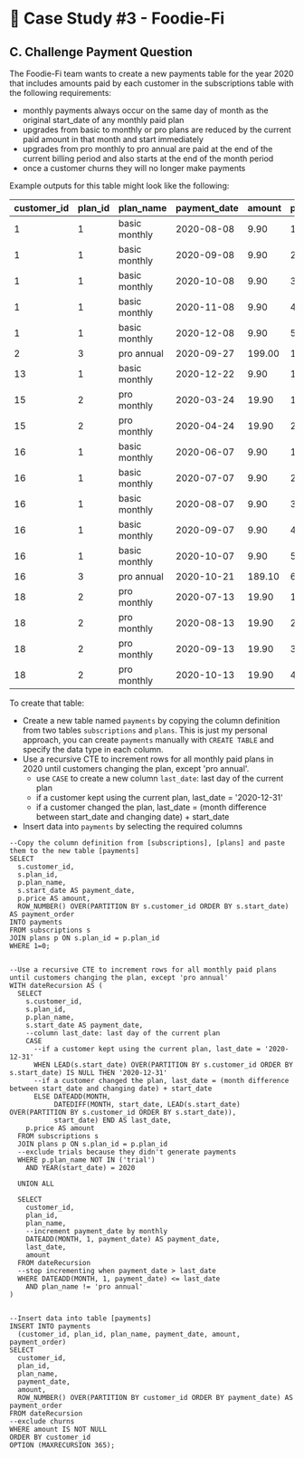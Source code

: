 # 🥑 Case Study #3 - Foodie-Fi
## C. Challenge Payment Question
The Foodie-Fi team wants to create a new payments table for the year 2020 that includes amounts paid by each customer in the subscriptions table with the following requirements:
  * monthly payments always occur on the same day of month as the original start_date of any monthly paid plan
  * upgrades from basic to monthly or pro plans are reduced by the current paid amount in that month and start immediately
  * upgrades from pro monthly to pro annual are paid at the end of the current billing period and also starts at the end of the month period
  * once a customer churns they will no longer make payments

Example outputs for this table might look like the following:

| customer_id | plan_id | plan_name     | payment_date | amount | payment_order  |
|-------------|---------|---------------|--------------|--------|----------------|
| 1           | 1       | basic monthly | 2020-08-08   | 9.90   | 1              |
| 1           | 1       | basic monthly | 2020-09-08   | 9.90   | 2              |
| 1           | 1       | basic monthly | 2020-10-08   | 9.90   | 3              |
| 1           | 1       | basic monthly | 2020-11-08   | 9.90   | 4              |
| 1           | 1       | basic monthly | 2020-12-08   | 9.90   | 5              |
| 2           | 3       | pro annual    | 2020-09-27   | 199.00 | 1              |
| 13          | 1       | basic monthly | 2020-12-22   | 9.90   | 1              |
| 15          | 2       | pro monthly   | 2020-03-24   | 19.90  | 1              |
| 15          | 2       | pro monthly   | 2020-04-24   | 19.90  | 2              |
| 16          | 1       | basic monthly | 2020-06-07   | 9.90   | 1              |
| 16          | 1       | basic monthly | 2020-07-07   | 9.90   | 2              |
| 16          | 1       | basic monthly | 2020-08-07   | 9.90   | 3              |
| 16          | 1       | basic monthly | 2020-09-07   | 9.90   | 4              |
| 16          | 1       | basic monthly | 2020-10-07   | 9.90   | 5              |
| 16          | 3       | pro annual    | 2020-10-21   | 189.10 | 6              |
| 18          | 2       | pro monthly   | 2020-07-13   | 19.90  | 1              |
| 18          | 2       | pro monthly   | 2020-08-13   | 19.90  | 2              |
| 18          | 2       | pro monthly   | 2020-09-13   | 19.90  | 3              |
| 18          | 2       | pro monthly   | 2020-10-13   | 19.90  | 4              |

To create that table:
  * Create a new table named ```payments``` by copying the column definition from two tables ```subscriptions``` and ```plans```. 
  This is just my personal approach, you can create ```payments``` manually with ```CREATE TABLE``` and specify the data type in each column.
  * Use a recursive CTE to increment rows for all monthly paid plans in 2020 until customers changing the plan, except 'pro annual'.
    * use ```CASE``` to create a new column ```last_date```: last day of the current plan
    * if a customer kept using the current plan, last_date = '2020-12-31'
    * if a customer changed the plan, last_date = (month difference between start_date and changing date) + start_date
  * Insert data into ```payments``` by selecting the required columns

```TSQL
--Copy the column definition from [subscriptions], [plans] and paste them to the new table [payments]
SELECT 
  s.customer_id, 
  s.plan_id, 
  p.plan_name, 
  s.start_date AS payment_date, 
  p.price AS amount, 
  ROW_NUMBER() OVER(PARTITION BY s.customer_id ORDER BY s.start_date) AS payment_order
INTO payments
FROM subscriptions s
JOIN plans p ON s.plan_id = p.plan_id
WHERE 1=0;


--Use a recursive CTE to increment rows for all monthly paid plans until customers changing the plan, except 'pro annual'
WITH dateRecursion AS (
  SELECT 
    s.customer_id,
    s.plan_id,
    p.plan_name,
    s.start_date AS payment_date,
    --column last_date: last day of the current plan
    CASE 
      --if a customer kept using the current plan, last_date = '2020-12-31'
      WHEN LEAD(s.start_date) OVER(PARTITION BY s.customer_id ORDER BY s.start_date) IS NULL THEN '2020-12-31'
      --if a customer changed the plan, last_date = (month difference between start_date and changing date) + start_date
      ELSE DATEADD(MONTH, 
		   DATEDIFF(MONTH, start_date, LEAD(s.start_date) OVER(PARTITION BY s.customer_id ORDER BY s.start_date)),
		   start_date) END AS last_date,
    p.price AS amount
  FROM subscriptions s
  JOIN plans p ON s.plan_id = p.plan_id
  --exclude trials because they didn't generate payments 
  WHERE p.plan_name NOT IN ('trial')
    AND YEAR(start_date) = 2020

  UNION ALL

  SELECT 
    customer_id,
    plan_id,
    plan_name,
    --increment payment_date by monthly
    DATEADD(MONTH, 1, payment_date) AS payment_date,
    last_date,
    amount
  FROM dateRecursion
  --stop incrementing when payment_date > last_date
  WHERE DATEADD(MONTH, 1, payment_date) <= last_date
    AND plan_name != 'pro annual'
)


--Insert data into table [payments]
INSERT INTO payments 
  (customer_id, plan_id, plan_name, payment_date, amount, payment_order)
SELECT 
  customer_id,
  plan_id,
  plan_name,
  payment_date,
  amount,
  ROW_NUMBER() OVER(PARTITION BY customer_id ORDER BY payment_date) AS payment_order
FROM dateRecursion
--exclude churns
WHERE amount IS NOT NULL
ORDER BY customer_id
OPTION (MAXRECURSION 365);
```
